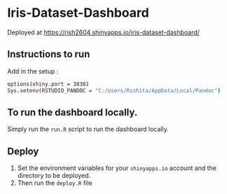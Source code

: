 # Iris-Dataset-Dashboard

Deployed at https://rish2604.shinyapps.io/iris-dataset-dashboard/ 

## Instructions to run

Add in the setup : 
```bash
options(shiny.port = 3838)
Sys.setenv(RSTUDIO_PANDOC = "C:/Users/Rishita/AppData/Local/Pandoc")
```


## To run the dashboard locally.
Simply run the `run.R` script to run the dashboard locally.


## Deploy
1. Set the environment variables for your `shinyapps.io` account and the directory to be deployed.
2. Then run the `deploy.R` file 


